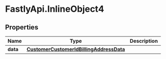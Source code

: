# FastlyApi.InlineObject4

## Properties

Name | Type | Description | Notes
------------ | ------------- | ------------- | -------------
**data** | [**CustomerCustomerIdBillingAddressData**](CustomerCustomerIdBillingAddressData.md) |  | [optional] 


